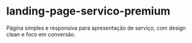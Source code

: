 # landing-page-servico-premium
Página simples e responsiva para apresentação de serviço, com design clean e foco em conversão.
